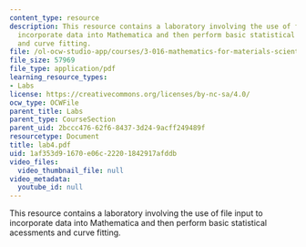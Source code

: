 ```yaml
---
content_type: resource
description: This resource contains a laboratory involving the use of file input to
  incorporate data into Mathematica and then perform basic statistical acessments
  and curve fitting.
file: /ol-ocw-studio-app/courses/3-016-mathematics-for-materials-scientists-and-engineers-fall-2005/1af353d91670e06c22201842917afddb_lab4.pdf
file_size: 57969
file_type: application/pdf
learning_resource_types:
- Labs
license: https://creativecommons.org/licenses/by-nc-sa/4.0/
ocw_type: OCWFile
parent_title: Labs
parent_type: CourseSection
parent_uid: 2bccc476-62f6-8437-3d24-9acff249489f
resourcetype: Document
title: lab4.pdf
uid: 1af353d9-1670-e06c-2220-1842917afddb
video_files:
  video_thumbnail_file: null
video_metadata:
  youtube_id: null
---
```

This resource contains a laboratory involving the use of file input to incorporate data into Mathematica and then perform basic statistical acessments and curve fitting.